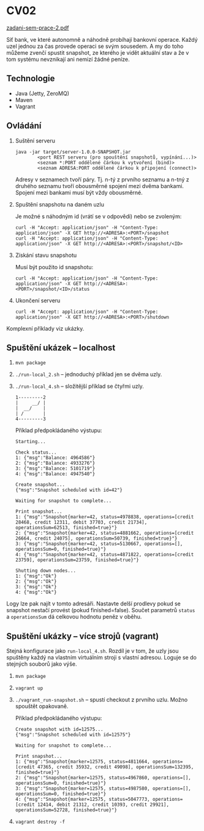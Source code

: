 
# CV02

[zadani-sem-prace-2.pdf](zadani-sem-prace-2.pdf)

Síť bank, ve které autonomně a náhodně probíhají bankovní operace.
Každý uzel jednou za čas provede operaci se svým sousedem.
A my do toho můžeme zvenčí spustit snapshot, ze kterého je vidět aktuální stav a že v tom systému nevznikají ani nemizí žádné peníze.

## Technologie
* Java (Jetty, ZeroMQ)
* Maven
* Vagrant

## Ovládání
1) Suštění serveru
    ```
    java -jar target/server-1.0.0-SNAPSHOT.jar
            <port REST serveru (pro spouštění snapshotů, vypínání...)>
            <seznam *:PORT oddělené čárkou k vytvoření (bind)>
            <seznam ADRESA:PORT oddělené čárkou k připojení (connect)>
    ```
    Adresy v seznamech tvoří páry.
    Tj. n-tý z prvního seznamu a n-tný z druhého seznamu tvoří obousměrné spojení mezi dvěma bankami.
    Spojení mezi bankami musí být vždy obousměrné.

2) Spuštění snapshotu na daném uzlu
    
    Je možné s náhodným id (vrátí se v odpovědi) nebo se zvoleným:
    ```
    curl -H "Accept: application/json" -H "Content-Type: application/json" -X GET http://<ADRESA>:<PORT>/snapshot
    curl -H "Accept: application/json" -H "Content-Type: application/json" -X GET http://<ADRESA>:<PORT>/snapshot/<ID>
    ```

3) Získání stavu snapshotu
    
    Musí být použito id snapshotu:
    ```
    curl -H "Accept: application/json" -H "Content-Type: application/json" -X GET http://<ADRESA>:<PORT>/snapshot/<ID>/status
    ```

4) Ukončení serveru
    ```
    curl -H "Accept: application/json" -H "Content-Type: application/json" -X GET http://<ADRESA>:<PORT>/shutdown
    ```

Komplexní příklady viz ukázky.

## Spuštění ukázek – localhost
1) `mvn package`
2) `./run-local_2.sh` – jednoduchý příklad jen se dvěma uzly.
3) `./run-local_4.sh` – složitější příklad se čtyřmi uzly.
    ```
    1---------2
    |     __/ |
    |  __/    |
    | /       |
    4---------3
    ```
    
    Příklad předpokládaného výstupu:
    ```
    Starting...
    
    Check status...
    1: {"msg":"Balance: 4964586"}
    2: {"msg":"Balance: 4933276"}
    3: {"msg":"Balance: 5101719"}
    4: {"msg":"Balance: 4947540"}
    
    Create snapshot...
    {"msg":"Snapshot scheduled with id=42"}
    
    Waiting for snapshot to complete...
    
    Print snapshot...
    1: {"msg":"Snapshot{marker=42, status=4978838, operations=[credit 28468, credit 12311, debit 37703, credit 21734], operationsSum=62513, finished=true}"}
    2: {"msg":"Snapshot{marker=42, status=4881662, operations=[credit 26664, credit 24075], operationsSum=50739, finished=true}"}
    3: {"msg":"Snapshot{marker=42, status=5130667, operations=[], operationsSum=0, finished=true}"}
    4: {"msg":"Snapshot{marker=42, status=4871822, operations=[credit 23759], operationsSum=23759, finished=true}"}
    
    Shutting down nodes...
    1: {"msg":"Ok"}
    2: {"msg":"Ok"}
    3: {"msg":"Ok"}
    4: {"msg":"Ok"}
    ```

Logy lze pak najít v tomto adresáři.
Nastavte delší prodlevy pokud se snapshot nestačí provést (pokud finished=false).
Součet parametrů `status` a `operationsSum` dá celkovou hodnotu peněz v oběhu.

## Spuštění ukázky – více strojů (vagrant)
Stejná konfigurace jako `run-local_4.sh`.
Rozdíl je v tom, že uzly jsou spuštěny každý na vlastním virtuálním stroji s vlastní adresou.
Loguje se do stejných souborů jako výše.

1) `mvn package`
2) `vagrant up`
3) `./vagrant_run-snapshot.sh` – spustí checkout z prvního uzlu. Možno spouštět opakovaně.

    Příklad předpokládaného výstupu:
    ```
    Create snapshot with id=12575...
    {"msg":"Snapshot scheduled with id=12575"}
    
    Waiting for snapshot to complete...
    
    Print snapshot...
    1: {"msg":"Snapshot{marker=12575, status=4811664, operations=[credit 47365, credit 35932, credit 49098], operationsSum=132395, finished=true}"}
    2: {"msg":"Snapshot{marker=12575, status=4967860, operations=[], operationsSum=0, finished=true}"}
    3: {"msg":"Snapshot{marker=12575, status=4987580, operations=[], operationsSum=0, finished=true}"}
    4: {"msg":"Snapshot{marker=12575, status=5047773, operations=[credit 12414, debit 21312, credit 10393, credit 29921], operationsSum=52728, finished=true}"}
    ```

4) `vagrant destroy -f`
